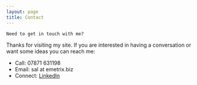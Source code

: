 ```yaml
---
layout: page
title: Contact
---
```


```
Need to get in touch with me?
```

Thanks for visiting my site. If you are interested in having a conversation or want some ideas you can reach me:

* Call: 07871 631198
* Email: sal at emetrix.biz
* Connect: [LinkedIn](https://www.linkedin.com/in/salkabay/)
